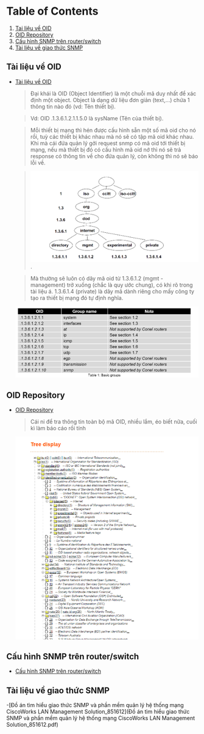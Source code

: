 # Table of Contents

1. [Tai liệu về OID](#tailieuveoid)
2. [OID Repository](#oidrepository)
3. [Cấu hình SNMP trên router/switch](#cauhinhsnmp)
4. [Tài liệu về giao thức SNMP](#tailieuvesnmp)

## Tài liệu về OID <a name="tailieuveoid"></a>

- [Tài liệu về OID](./Aplication_Guide_SNMP%20OID.pdf)
  > Đại khái là OID (Object Identifier) là một chuỗi mã duy nhất để xác định một object. Object là dạng dữ liệu đơn giản (text,...) chứa 1 thông tin nào đó (vd: Tên thiết bị). 
  
  > Vd: OID .1.3.6.1.2.1.1.5.0 là sysName (Tên của thiết bị).


  > Mỗi thiết bị mạng thì hén được cấu hình sẵn một số mã oid cho nó rồi, tuỳ các thiết bị khác nhau mà nó sẽ có tập mã oid khác nhau. Khi mà cái đứa quản lý gởi request snmp có mã oid tới thiết bị mạng, nếu mà thiết bị đó có cấu hình mã oid nớ thì nó sẽ trả response có thông tin về cho đứa quản lý, còn không thì nó sẽ báo lỗi về.

  > ![Alt text](./src/image/image.png).

  > Mà thường sẽ luôn có dãy mã oid từ 1.3.6.1.2 (mgmt - management) trở xuống (chắc là quy ước chung), có khi rõ trong tài liệu á. 1.3.6.1.4 (private) là dãy mã dành riêng cho mấy công ty tạo ra thiết bị mạng đó tự định nghĩa.

  ![Alt text](./src/image/image-1.png)



## OID Repository <a name="oidrepository"></a>

- [OID Repository](http://www.oid-info.com/cgi-bin/display?tree=)

   > Cái ni để tra thông tin toàn bộ mã OID, nhiều lắm, éo biết nữa, cuối kì làm báo cáo rồi tính

  ![Tree Display](./src/image/Tree%20display.png)


## Cấu hình SNMP trên router/switch <a name="cauhinhsnmp"></a>

- [Cấu hình SNMP trên router/switch](https://sss.net.vn/docs/cau-hinh-snmp-tren-router-switch-dua-tren-ios-cua-cisco)


## Tài liệu về giao thức SNMP <a name="tailieuvesnmp"></a>

-[Đồ án tìm hiểu giao thức SNMP và phần mềm quản lý hệ thống mạng CiscoWorks LAN Management Solution_851612](Đồ án tìm hiểu giao thức SNMP và phần mềm quản lý hệ thống mạng CiscoWorks LAN Management Solution_851612.pdf)
